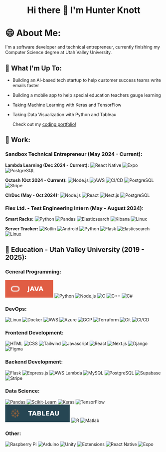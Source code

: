 <h1 align="center">Hi there 👋 I'm Hunter Knott</h1>

<!--
**HunterKnott/HunterKnott** is a ✨ _special_ ✨ repository because its `README.md` (this file) appears on your GitHub profile.

Here are some ideas to get you started:

- 🔭 I’m currently working on ...
- 🌱 I’m currently learning ...
- 👯 I’m looking to collaborate on ...
- 🤔 I’m looking for help with ...
- 💬 Ask me about ...
- 📫 How to reach me: ...
- 😄 Pronouns: ...
- ⚡ Fun fact: ...
-->

# 😄 About Me:
I'm a software developer and technical entrepreneur, currently finishing my Computer Science degree at Utah Valley University.

## 🔭 What I'm Up To:
- Building an AI-based tech startup to help customer success teams write emails faster
- Building a mobile app to help special education teachers gauge learning
- Taking Machine Learning with Keras and TensorFlow
- Taking Data Visualization with Python and Tableau

  Check out my [coding portfolio!](https://portfolio-hunter-knotts-projects.vercel.app/)

## 🏢 Work:
### Sandbox Technical Entrepreneur (May 2024 - Current):
**Lambda Learning (Dec 2024 - Current):**
![React Native](https://img.shields.io/badge/React%20Native-2a2e2a?style=for-the-badge&logo=react)
![Expo](https://img.shields.io/badge/Expo-000020?style=for-the-badge&logo=Expo)
![PostgreSQL](https://img.shields.io/badge/PostgreSQL-%23b9afc9?style=for-the-badge&logo=PostgreSQL)

**Octosh (Oct 2024 - Current):**
![Node.js](https://img.shields.io/badge/Node.js-464d47?style=for-the-badge&logo=Node.js)
![AWS](https://img.shields.io/badge/AWS-232F3E?style=for-the-badge&logo=amazonwebservices&logoColor=%23FF9900)
![CI/CD](https://img.shields.io/badge/CI%2FCD%20-%20000000?style=for-the-badge&logo=GitHub%20Actions&logoColor=2088FF&color=222222)
![PostgreSQL](https://img.shields.io/badge/PostgreSQL-%23b9afc9?style=for-the-badge&logo=PostgreSQL)
![Stripe](https://img.shields.io/badge/Stripe-635BFF?style=for-the-badge&logo=Stripe&logoColor=FFFFFF)

**ClrDoc (May - Oct 2024):**
![Node.js](https://img.shields.io/badge/Node.js-464d47?style=for-the-badge&logo=Node.js)
![React](https://img.shields.io/badge/React-2a2e2a?style=for-the-badge&logo=react)
![Next.js](https://img.shields.io/badge/Next.js-000000?style=for-the-badge&logo=Next.js)
![PostgreSQL](https://img.shields.io/badge/PostgreSQL-%23b9afc9?style=for-the-badge&logo=PostgreSQL)

### Flex Ltd. - Test Engineering Intern (May - August 2024):
**Smart Racks:**
![Python](https://img.shields.io/badge/Python-FFD43B?style=for-the-badge&logo=python)
![Pandas](https://img.shields.io/badge/Pandas-150458?style=for-the-badge&logo=Pandas)
![Elasticsearch](https://img.shields.io/badge/Elasticsearch-005571?style=for-the-badge&logo=Elasticsearch)
![Kibana](https://img.shields.io/badge/Kibana-005571?style=for-the-badge&logo=kibana)
![Linux](https://img.shields.io/badge/Linux-%23171d24?style=for-the-badge&logo=Linux)

**Server Tracker:**
![Kotlin](https://img.shields.io/badge/Kotlin-e39f40?style=for-the-badge&logo=Kotlin)
![Android](https://img.shields.io/badge/Android-2a2e2a?style=for-the-badge&logo=android)
![Python](https://img.shields.io/badge/Python-FFD43B?style=for-the-badge&logo=python)
![Flask](https://img.shields.io/badge/Flask-000000?style=for-the-badge&logo=flask)
![Elasticsearch](https://img.shields.io/badge/Elasticsearch-005571?style=for-the-badge&logo=Elasticsearch)
![Linux](https://img.shields.io/badge/Linux-%23171d24?style=for-the-badge&logo=Linux)

## 🏫 Education - Utah Valley University (2019 - 2025):
### General Programming:
![Java](Java-red.svg)
![Python](https://img.shields.io/badge/Python-FFD43B?style=for-the-badge&logo=python)
![Node.js](https://img.shields.io/badge/Node.js-464d47?style=for-the-badge&logo=Node.js)
![C](https://img.shields.io/badge/C-A8B9CC?style=for-the-badge&logo=C&logoColor=%23FFFFFF)
![C++](https://img.shields.io/badge/C%2B%2B-blue?style=for-the-badge&logo=C%2B%2B)
![C#](https://img.shields.io/badge/C%23-512BD4?style=for-the-badge&logo=.net)

### DevOps:
![Linux](https://img.shields.io/badge/Linux-%23171d24?style=for-the-badge&logo=Linux)
![Docker](https://img.shields.io/badge/Docker-%23c3d0de?style=for-the-badge&logo=Docker)
![AWS](https://img.shields.io/badge/AWS-232F3E?style=for-the-badge&logo=amazonwebservices&logoColor=%23FF9900)
![Azure](https://img.shields.io/badge/Azure-104581?style=for-the-badge&logo=iCloud&logoColor=FFFFFF)
![GCP](https://img.shields.io/badge/GCP-4285F4?style=for-the-badge&logo=Google%20Cloud&logoColor=FFFFFF)
![Terraform](https://img.shields.io/badge/Terraform-844FBA?style=for-the-badge&logo=Terraform&logoColor=FFFFFF)
![Git](https://img.shields.io/badge/Git-%232b3745?style=for-the-badge&logo=git)
![CI/CD](https://img.shields.io/badge/CI%2FCD%20-%20000000?style=for-the-badge&logo=GitHub%20Actions&logoColor=2088FF&color=222222)

### Frontend Development:
![HTML](https://img.shields.io/badge/HTML-%23b8761f?style=for-the-badge&logo=HTML5)
![CSS](https://img.shields.io/badge/CSS-%2362a7f0?style=for-the-badge&logo=CSS3)
![Tailwind](https://img.shields.io/badge/Tailwind-304145?style=for-the-badge&logo=Tailwind%20CSS)
![Javascript](https://img.shields.io/badge/Javascript-black?style=for-the-badge&logo=JavaScript)
![React](https://img.shields.io/badge/React-2a2e2a?style=for-the-badge&logo=react)
![Next.js](https://img.shields.io/badge/Next.js-000000?style=for-the-badge&logo=Next.js)
![Django](https://img.shields.io/badge/Django%20-%20000000?style=for-the-badge&logo=Django&color=%23092E20)
![Figma](https://img.shields.io/badge/Figma%20-%20444444?style=for-the-badge&logo=Figma&logoColor=F24E1E&color=444444)

### Backend Development:
![Flask](https://img.shields.io/badge/Flask-000000?style=for-the-badge&logo=flask)
![Express.js](https://img.shields.io/badge/Express.js-464D47?style=for-the-badge&logo=Express)
![AWS Lambda](https://img.shields.io/badge/AWS%20Lambda-232F3E?style=for-the-badge&logo=AWS%20Lambda&logoColor=FF9900)
![MySQL](https://img.shields.io/badge/MySQL-%23cf9a55?style=for-the-badge&logo=MySQL)
![PostgreSQL](https://img.shields.io/badge/PostgreSQL-%23b9afc9?style=for-the-badge&logo=PostgreSQL)
![Supabase](https://img.shields.io/badge/Supabase-2a2e2a?style=for-the-badge&logo=Supabase)
![Stripe](https://img.shields.io/badge/Stripe-635BFF?style=for-the-badge&logo=Stripe&logoColor=FFFFFF)

### Data Science:
![Pandas](https://img.shields.io/badge/Pandas-150458?style=for-the-badge&logo=Pandas)
![Scikit-Learn](https://img.shields.io/badge/Scikit%20Learn-4B8BBE?style=for-the-badge&logo=Scikit-Learn)
![Keras](https://img.shields.io/badge/Keras-D00000?style=for-the-badge&logo=Keras)
![TensorFlow](https://img.shields.io/badge/TensorFlow-e0d5c5?style=for-the-badge&logo=TensorFlow)
![Tableau](Tableau-264653.svg)
![R](https://img.shields.io/badge/R-%232c507d?style=for-the-badge&logo=R)
![Matlab](https://img.shields.io/badge/Matlab-%23d9703f?style=for-the-badge&logo=matrix)

### Other:
![Raspberry Pi](https://img.shields.io/badge/Raspberry%20Pi-A22846?style=for-the-badge&logo=Raspberry%20Pi)
![Arduino](https://img.shields.io/badge/Arduino-00878F?style=for-the-badge&logo=Arduino)
![Unity](https://img.shields.io/badge/Unity-CCCCCC?style=for-the-badge&logo=Unity&logoColor=333333)
![Extensions](https://img.shields.io/badge/Extensions-4285F4?style=for-the-badge&logo=Google%20Chrome&logoColor=FFFFFF)
![React Native](https://img.shields.io/badge/React%20Native-2a2e2a?style=for-the-badge&logo=react)
![Expo](https://img.shields.io/badge/Expo-000020?style=for-the-badge&logo=Expo)

<!---
https://www.youtube.com/watch?v=4cgpu9L2AE8&t=402s (Shields.io tutorial)
--->

